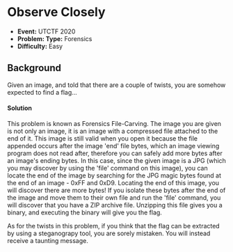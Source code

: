 # Observe Closely 
* **Event:** UTCTF 2020
* **Problem: Type:** Forensics
* **Difficulty:** Easy

## Background
Given an image, and told that there are a couple of twists, you are somehow expected to 
find a flag...

#### Solution
This problem is known as Forensics File-Carving. The image you are given is not only an 
image, it is an image with a compressed file attached to the end of it. This image is 
still valid when you open it because the file appended occurs after the image 'end' file 
bytes, which an image viewing program does not read after, therefore you can safely add 
more bytes after an image's ending bytes. In this case, since the given image is a JPG 
(which you may discover by using the 'file' command on this image), you can locate the 
end of the image by searching for the JPG magic bytes found at the end of an image - 0xFF 
and 0xD9. Locating the end of this image, you will discover there are more bytes! If you 
isolate these bytes after the end of the image and move them to their own file and run 
the 'file' command, you will discover that you have a ZIP archive file. Unzipping this 
file gives you a binary, and executing the binary will give you the flag.

As for the twists in this problem, if you think that the flag can be extracted by using a 
steganograpy tool, you are sorely mistaken. You will instead receive a taunting message.

